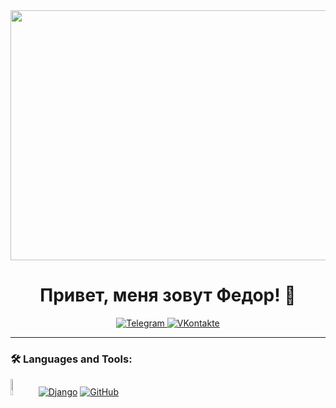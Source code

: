 
<div id="header" align="center">
  <img src="https://media.giphy.com/media/1GEATImIxEXVR79Dhk/giphy.gif" width="1500" height="400" />
</div>

<div align="center">
    <h1>Привет, меня зовут Федор! 👋</h1>
</div>

<div align="center">
    <a href="https://t.me/Fedor_Sannikov"><img src="https://camo.githubusercontent.com/76681dff3156833c2dcebd962f9879b9f4bd68b2394f2754d08526321c9ab3f6/68747470733a2f2f696d672e736869656c64732e696f2f62616467652f2d54656c656772616d2d3237413745373f7374796c653d666f722d7468652d6261646765266c6f676f3d74656c656772616d" alt="Telegram">
    </a>
    <a href="https://vk.com/id816035028"><img src="https://img.shields.io/badge/VKontakte-2787F5?style=for-the-badge&logo=vk&logoColor=white" alt="VKontakte">
    </a>
</div>

***

<div style="text-align: left">
    <h3> 🛠️ Languages and Tools: </h3>
</div>
<a target="_blank" rel="noopener noreferrer nofollow" href="https://www.python.org/"><img src="https://www.python.org/static/community_logos/python-logo-master-v3-TM.png" alt="Python" width="8.1%"></a>
<a target="_blank" rel="noopener noreferrer nofollow" href="https://www.djangoproject.com/"><img src="https://img.shields.io/badge/django-092E20?style=for-the-badge&logo=django&logoColor=white" alt="Django"></a>
<a target="_blank" rel="noopener noreferrer nofollow" href="https://github.com/"><img src="https://img.shields.io/badge/github-%23121011.svg?style=for-the-badge&logo=github&logoColor=white" alt="GitHub"></a>

